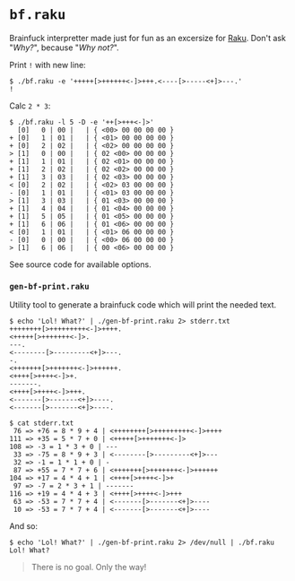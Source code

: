 # `bf.raku`

Brainfuck interpretter made just for fun as an excersize for [Raku][raku].
Don't ask "*Why?*", because "*Why not?*".

Print `!` with new line:

```
$ ./bf.raku -e '+++++[>++++++<-]>+++.<----[>-----<+]>---.'
!
```

Calc `2 * 3`:

```
$ ./bf.raku -l 5 -D -e '++[>+++<-]>'
  [0]   0 | 00 |   | { <00> 00 00 00 00 }
+ [0]   1 | 01 |   | { <01> 00 00 00 00 }
+ [0]   2 | 02 |   | { <02> 00 00 00 00 }
> [1]   0 | 00 |   | { 02 <00> 00 00 00 }
+ [1]   1 | 01 |   | { 02 <01> 00 00 00 }
+ [1]   2 | 02 |   | { 02 <02> 00 00 00 }
+ [1]   3 | 03 |   | { 02 <03> 00 00 00 }
< [0]   2 | 02 |   | { <02> 03 00 00 00 }
- [0]   1 | 01 |   | { <01> 03 00 00 00 }
> [1]   3 | 03 |   | { 01 <03> 00 00 00 }
+ [1]   4 | 04 |   | { 01 <04> 00 00 00 }
+ [1]   5 | 05 |   | { 01 <05> 00 00 00 }
+ [1]   6 | 06 |   | { 01 <06> 00 00 00 }
< [0]   1 | 01 |   | { <01> 06 00 00 00 }
- [0]   0 | 00 |   | { <00> 06 00 00 00 }
> [1]   6 | 06 |   | { 00 <06> 00 00 00 }
```

See source code for available options.

### `gen-bf-print.raku`

Utility tool to generate a brainfuck code which will print the needed text.

```
$ echo 'Lol! What?' | ./gen-bf-print.raku 2> stderr.txt
++++++++[>+++++++++<-]>++++.
<+++++[>+++++++<-]>.
---.
<--------[>---------<+]>---.
-.
<+++++++[>+++++++<-]>++++++.
<++++[>++++<-]>+.
-------.
<++++[>++++<-]>+++.
<-------[>-------<+]>----.
<-------[>-------<+]>----.

$ cat stderr.txt
 76 => +76 = 8 * 9 + 4 | <++++++++[>+++++++++<-]>++++
111 => +35 = 5 * 7 + 0 | <+++++[>+++++++<-]>
108 => -3 = 1 * 3 + 0 | ---
 33 => -75 = 8 * 9 + 3 | <--------[>---------<+]>---
 32 => -1 = 1 * 1 + 0 | -
 87 => +55 = 7 * 7 + 6 | <+++++++[>+++++++<-]>++++++
104 => +17 = 4 * 4 + 1 | <++++[>++++<-]>+
 97 => -7 = 2 * 3 + 1 | -------
116 => +19 = 4 * 4 + 3 | <++++[>++++<-]>+++
 63 => -53 = 7 * 7 + 4 | <-------[>-------<+]>----
 10 => -53 = 7 * 7 + 4 | <-------[>-------<+]>----
```

And so:

```
$ echo 'Lol! What?' | ./gen-bf-print.raku 2> /dev/null | ./bf.raku
Lol! What?
```

> There is no goal. Only the way!


[raku]: https://raku.org
